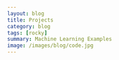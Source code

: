```yaml
---
layout: blog
title: Projects
category: blog
tags: [rocky]  
summary: Machine Learning Examples
image: /images/blog/code.jpg
---
```

